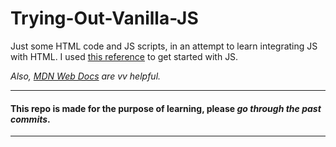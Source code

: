 # Trying-Out-Vanilla-JS

Just some HTML code and JS scripts, in an attempt to learn integrating JS with HTML.
I used [this reference](https://www.youtube.com/watch?v=ResWVWI333o "YouTube | JS for web-designers") to get started with JS.

*Also, [MDN Web Docs](https://developer.mozilla.org/en-US/docs/Web/JavaScript "MDN | JS") are vv helpful.*

---
#### This repo is made for the purpose of learning, please *go through the past commits*. 
---
